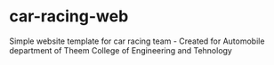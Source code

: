 # car-racing-web
Simple website template for car racing team - Created for Automobile department of Theem College of Engineering and Tehnology
